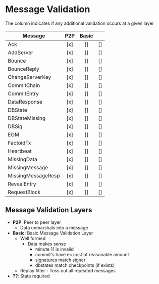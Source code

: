# Message Validation

The column indicates if any additional validation occurs at a given layer

| Message | P2P | Basic |  |
|----|:----------------------:|:--------------------:|----------------------|
| Ack                | [x] | [] | [] | 
| AddServer          | [x] | [] | [] | 
| Bounce             | [x] | [] | [] | 
| BounceReply        | [x] | [] | [] | 
| ChangeServerKey    | [x] | [] | [] | 
| CommitChain        | [x] | [] | [] | 
| CommitEntry        | [x] | [] | [] | 
| DataResponse       | [x] | [] | [] | 
| DBState            | [x] | [] | [] | 
| DBStateMissing     | [x] | [] | [] | 
| DBSig              | [x] | [] | [] | 
| EOM                | [x] | [] | [] | 
| FactoidTx          | [x] | [] | [] | 
| Heartbeat          | [x] | [] | [] | 
| MissingData        | [x] | [] | [] | 
| MissingMessage     | [x] | [] | [] | 
| MissingMessageResp | [x] | [] | [] | 
| RevealEntry        | [x] | [] | [] | 
| RequestBlock       | [x] | [] | [] | 


## Message Validation Layers

* **P2P**: Peer to peer layer   
  * Data unmarshals into a message
* **Basic**: Basic Message Validation Layer
  * Well formed
    * Data makes sense
      * minute 11 is invalid
      * commit's have ec cost of reasonable amount
      * signatures match signer
      * dbstates match checkpoints (if exists)
  * Replay filter - Toss out all repeated messages    
* **??**: State required
 